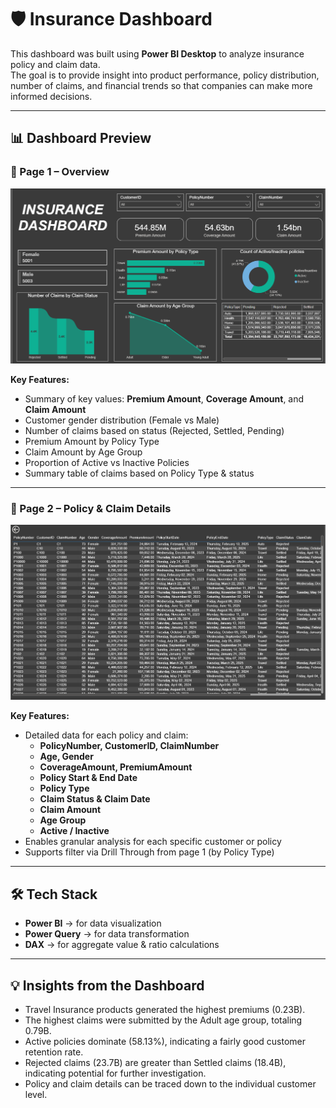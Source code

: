 # 🛡️ Insurance Dashboard

This dashboard was built using **Power BI Desktop** to analyze insurance policy and claim data.  
The goal is to provide insight into product performance, policy distribution, number of claims, and financial trends so that companies can make more informed decisions.

---

## 📊 Dashboard Preview

### 🔹 Page 1 – Overview
![Insurance Dashboard Page 1](/page1.png)

**Key Features:**
- Summary of key values: **Premium Amount**, **Coverage Amount**, and **Claim Amount**
- Customer gender distribution (Female vs Male)
- Number of claims based on status (Rejected, Settled, Pending)
- Premium Amount by Policy Type
- Claim Amount by Age Group
- Proportion of Active vs Inactive Policies
- Summary table of claims based on Policy Type & status

---

### 🔹 Page 2 – Policy & Claim Details
![Insurance Dashboard Page 2](/page2.png)

**Key Features:**
- Detailed data for each policy and claim:
  - **PolicyNumber, CustomerID, ClaimNumber**
  - **Age, Gender**
  - **CoverageAmount, PremiumAmount**
  - **Policy Start & End Date**
  - **Policy Type**
  - **Claim Status & Claim Date**
  - **Claim Amount**
  - **Age Group**
  - **Active / Inactive**
- Enables granular analysis for each specific customer or policy
- Supports filter via Drill Through from page 1 (by Policy Type)

---

## 🛠️ Tech Stack

- **Power BI** → for data visualization  
- **Power Query** → for data transformation  
- **DAX** → for aggregate value & ratio calculations  

---

## 💡 Insights from the Dashboard

- Travel Insurance products generated the highest premiums (0.23B).
- The highest claims were submitted by the Adult age group, totaling 0.79B.
- Active policies dominate (58.13%), indicating a fairly good customer retention rate.
- Rejected claims (23.7B) are greater than Settled claims (18.4B), indicating potential for further investigation.
- Policy and claim details can be traced down to the individual customer level.
